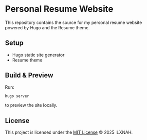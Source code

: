 # Personal Resume Website

This repository contains the source for my personal resume website powered by Hugo and the Resume theme.

## Setup

- Hugo static site generator  
- Resume theme  

## Build & Preview

Run:

```bash
hugo server
```

to preview the site locally.

## License

This project is licensed under the [MIT License](./LICENSE) © 2025 ILXNAH.